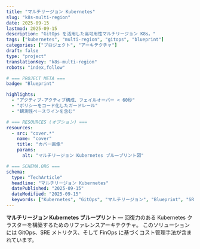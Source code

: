 ```yaml
---
title: "マルチリージョン Kubernetes"
slug: "k8s-multi-region"
date: 2025-09-15
lastmod: 2025-09-15
description: "GitOps を活用した高可用性マルチリージョン K8s。"
tags: ["kubernetes", "multi-region", "gitops", "blueprint"]
categories: ["プロジェクト", "アーキテクチャ"]
draft: false
type: "project"
translationKey: "k8s-multi-region"
robots: "index,follow"

# === PROJECT META ===
badge: "Blueprint"

highlights:
  - "アクティブ-アクティブ構成、フェイルオーバー < 60秒"
  - "ポリシーをコード化したガードレール"
  - "観測性ベースラインを含む"

# === RESOURCES (オプション) ===
resources:
  - src: "cover.*"
    name: "cover"
    title: "カバー画像"
    params:
      alt: "マルチリージョン Kubernetes ブループリント図"

# === SCHEMA.ORG ===
schema:
  type: "TechArticle"
  headline: "マルチリージョン Kubernetes"
  datePublished: "2025-09-15"
  dateModified: "2025-09-15"
  keywords: ["Kubernetes", "GitOps", "マルチリージョン", "Blueprint", "SRE", "FinOps"]
---
```


**マルチリージョン Kubernetes ブループリント** — 回復力のある Kubernetes クラスターを構築するためのリファレンスアーキテクチャ。
このソリューションには GitOps、SRE メトリクス、そして FinOps に基づくコスト管理手法が含まれています。
